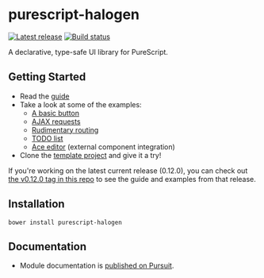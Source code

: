 # purescript-halogen

[![Latest release](http://img.shields.io/github/release/slamdata/purescript-halogen.svg)](https://github.com/slamdata/purescript-halogen/releases)
[![Build status](https://travis-ci.org/slamdata/purescript-halogen.svg?branch=master)](https://travis-ci.org/slamdata/purescript-halogen)

A declarative, type-safe UI library for PureScript.

## Getting Started

- Read the [guide](docs/)
- Take a look at some of the examples:
  - [A basic button](examples/basic/)
  - [AJAX requests](examples/effects-aff-ajax/)
  - [Rudimentary routing](examples/driver-routing/)
  - [TODO list](examples/todo/)
  - [Ace editor](examples/ace/) (external component integration)
- Clone the [template project](https://github.com/slamdata/purescript-halogen-template) and give it a try!

If you're working on the latest current release (0.12.0), you can check out [the v0.12.0 tag in this repo](https://github.com/slamdata/purescript-halogen/tree/v0.12.0) to see the guide and examples from that release.

## Installation

```
bower install purescript-halogen
```

## Documentation

- Module documentation is [published on Pursuit](http://pursuit.purescript.org/packages/purescript-halogen).
